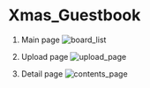 # Xmas_Guestbook

1. Main page
![board_list](https://user-images.githubusercontent.com/74307093/100602452-3f24c100-3347-11eb-9999-02195317c5a4.png)

2. Upload page
![upload_page](https://user-images.githubusercontent.com/74307093/100602747-aa6e9300-3347-11eb-8838-f0d9511bc7b2.png)

3. Detail page
![contents_page](https://user-images.githubusercontent.com/74307093/100602759-af334700-3347-11eb-95d7-c1fbd6176fb3.png)
